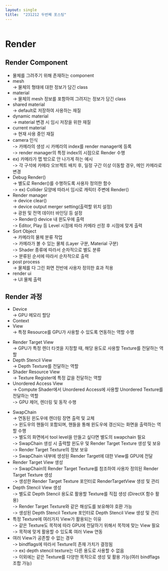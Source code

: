 ```yaml
---
layout: single
title:  "231212 두번째 포스팅"
---
```


```cpp

```
# Render
## Render Component
* 물체를 그려주기 위해 존재하는 component
* mesh<br>
-> 물체의 형태에 대한 정보가 담긴 class <br>
* material<br>
-> 물체의 mesh 정보를 포함하여 그려지는 정보가 담긴 class <br>
* shared material<br>
-> default로 저장하여 사용하는 재질<br>
* dynamic material<br>
-> material 변경 시 임시 저장을 위한 재질 <br>
* current material<br>
-> 현재 사용 중인 재질 <br>
* camera 인식<br>
-> 카메라의 생성 시 카메라의 index를 render manager에 등록<br>
-> render manager의 특정 index의 시점으로 Render 수행<br>
* ex) 카메라가 맵 밖으로 안 나가게 하는 예시<br>
-> 각 구석에 카메라 오브젝트 배치 후, 일정 구간 이상 이동할 경우, 메인 카메라로 변경<br>
* Debug Render()<br>
-> 별도로 Render()를 수행하도록 사용자 정의한 함수<br>
-> ex) Collider 모양에 따라서 임시로 캐릭터 주변에 Render()<br>
* Render manager<br>
-> device clear()<br>
-> device output merger setting(출력할 위치 설정)<br>
-> 광원 및 전역 데이터 바인딩 등 설정<br>
-> Render() device 내 윈도우에 출력 <br>
-> Editor, Play 등 Level 시점에 따라 카메라 선정 후 시점에 맞게 출력<br>
* Sort Object<br>
-> 카메라의 물체 분류 작업<br>
-> 카메라가 볼 수 있는 물체 (Layer 구분, Material 구분)<br>
-> Shader 종류에 따라서 순차적으로 별도 분류<br>
-> 분류된 순서에 따라서 순차적으로 출력<br>
* post process<br>
-> 물체를 다 그린 화면 전반에 사용자 정의한 효과 적용<br>
* render ui<br>
-> UI 물체 출력 <br>
## Render 과정
* Device<br>
-> GPU 메모리 할당<br>
* Context<br>
* View<br>
-> 특정 Resource를 GPU가 사용할 수 있도록 연동하는 역할 수행<br>
- Render Target View<br>
-> GPU가 특정 렌더 타겟을 지정할 때, 해당 용도로 사용할 Texture를 전달하는 역할<br>
- Depth Stencil View<br>
-> Depth Texture를 전달하는 역할<br>
- Shader Resource View<br>
-> Texture Register에 특정 값을 전달하는 역할<br>
- Unordered Access View<br>
-> Compute Shader에서 Unordered Access에 사용할 Unordered Texture를 전달하는 역할<br>
-> GPU 제어, 렌더링 및 동작 수행<br>
* SwapChain<br>
-> 연동된 윈도우에 렌더링 장면 출력 및 교체 <br>
-> 윈도우의 핸들이 포함되며, 핸들을 통해 윈도우에 갱신되는 화면을 출력하는 역할 수행<br>
-> 별도의 화면에서 tool level을 만들고 싶다면 별도의 swapchain 필요<br>
-> SwapChain 생성 시 출력할 윈도우 및 Render Target Texture 생성 및 보유<br>
-> Render Target Texture의 정보 보유<br>
-> SwapChain 내부에 생성된 Render Target에 대한 View를 GPU에 전달<br>
* Render Target View 생성<br>
-> SwapChain의 Render Target Texture를 참조하여 사용자 정의된 Render Target Texture 생성<br>
-> 생성한 Render Target Texture 포인터로 RenderTargetView 생성 및 관리<br>
* Depth Stencil View 생성<br>
-> 별도로 Depth Stencil 용도로 활용할 Texture를 직접 생성 (DirectX 함수 활용)<br>
-> Render Target Texture와 같은 해상도를 보유해야 호환 가능<br>
-> 생성된 Depth Stencil Texture 포인터로 Depth Stencil View 생성 및 관리<br>
* 특정 Texture에 여러가지 View가 활용되는 이유<br>
-> 같은 Texture도 목적에 따라 GPU에 전달하기 위해서 목적에 맞는 View 필요<br>
-> 목적에 맞게 활용할 수 있도록 여러 View 연동<br>
* 여러 View가 공존할 수 없는 경우<br>
-> bindflags에 따라서 Texture의 존재 가치가 결정됨<br>
-> ex) depth stencil texture는 다른 용도로 사용할 수 없음<br>
-> 이외에는 같은 Texture를 다양한 목적으로 생성 및 활용 가능(여러 bindflags 조합 가능)<br>
